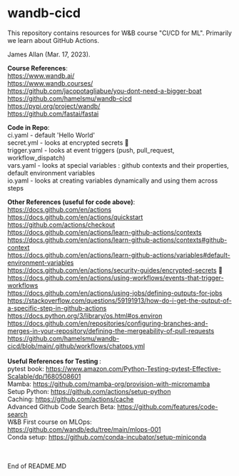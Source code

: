 # wandb-cicd

This repository contains resources for W&B course "CI/CD for ML". Primarily we learn about GitHub Actions.<br>

James Allan (Mar. 17, 2023).

<b>Course References</b>:<br>
https://www.wandb.ai/<br>
https://www.wandb.courses/<br>
https://github.com/jacopotagliabue/you-dont-need-a-bigger-boat<br>
https://github.com/hamelsmu/wandb-cicd<br>
https://pypi.org/project/wandb/<br>
https://github.com/fastai/fastai<br>

<b>Code in Repo</b>:<br>
ci.yaml      - default 'Hello World'<br>
secret.yml   - looks at encrypted secrets &#128064;<br>
trigger.yaml - looks at event triggers (push, pull_request, workflow_dispatch)<br>
vars.yaml    - looks at special variables : github contexts and their properties, default environment variables<br>
io.yaml      - looks at creating variables dynamically and using them across steps<br>

<b>Other References (useful for code above)</b>:<br>
https://docs.github.com/en/actions<br>
https://docs.github.com/en/actions/quickstart<br>
https://github.com/actions/checkout<br>
https://docs.github.com/en/actions/learn-github-actions/contexts<br>
https://docs.github.com/en/actions/learn-github-actions/contexts#github-context<br>
https://docs.github.com/en/actions/learn-github-actions/variables#default-environment-variables<br>
https://docs.github.com/en/actions/security-guides/encrypted-secrets &#128064;<br>
https://docs.github.com/en/actions/using-workflows/events-that-trigger-workflows<br>
https://docs.github.com/en/actions/using-jobs/defining-outputs-for-jobs<br>
https://stackoverflow.com/questions/59191913/how-do-i-get-the-output-of-a-specific-step-in-github-actions<br>
https://docs.python.org/3/library/os.html#os.environ<br>
https://docs.github.com/en/repositories/configuring-branches-and-merges-in-your-repository/defining-the-mergeability-of-pull-requests<br>
https://github.com/hamelsmu/wandb-cicd/blob/main/.github/workflows/chatops.yml<br><br>
<b>Useful References for Testing </b>:<br>
pytest book: https://www.amazon.com/Python-Testing-pytest-Effective-Scalable/dp/1680508601<br>
Mamba: https://github.com/mamba-org/provision-with-micromamba<br>
Setup Python: https://github.com/actions/setup-python<br>
Caching: https://github.com/actions/cache<br>
Advanced Github Code Search Beta: https://github.com/features/code-search<br>
W&B First course on MLOps: https://github.com/wandb/edu/tree/main/mlops-001<br>
Conda setup: https://github.com/conda-incubator/setup-miniconda<br>




<br>
<br>
End of README.MD
